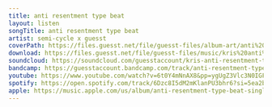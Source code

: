 ```yaml
---
title: anti resentment type beat
layout: listen
songTitle: anti resentment type beat
artist: semi-cycle x guesst
coverPath: https://files.guesst.net/file/guesst-files/album-art/anti%20resentment%20type%20beat%20art5.jpg
download: https://files.guesst.net/file/guesst-files/music/kris%20anti%20resentment%20type%20beat4.aif
soundcloud: https://soundcloud.com/guesstaccount/kris-anti-resentment-type-beat?si=d6b9dfbe1b0a4739941f61bb5c1decc5&utm_source=clipboard&utm_medium=text&utm_campaign=social_sharing
bandcamp: https://guesstaccount.bandcamp.com/track/anti-resentment-type-beat
youtube: https://www.youtube.com/watch?v=6t0Y4mNnAX8&pp=ygUgZ3Vlc3N0IGFudGkgcmVzZW50bWVudCB0eXBlIGJlYXQ%3D
spotify: https://open.spotify.com/track/6Dzc8I5dM2mKlanPU3bhr6?si=5ea2b07e0dd44f26
apple: https://music.apple.com/us/album/anti-resentment-type-beat-single/1759721311
---
```

